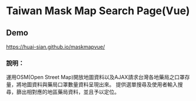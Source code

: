 # Taiwan Mask Map Search Page(Vue)

## Demo
https://huai-sian.github.io/maskmapvue/
### 說明：
運用OSM(Open Street Map)開放地圖資料以及AJAX請求台灣各地藥局之口罩存量，將地圖資料與藥局口罩數量資料呈現出來。
提供選單搜尋及使用者輸入搜尋，篩出相對應的地區藥局資料，並且予以定位。
